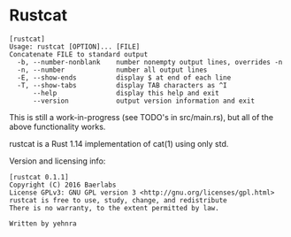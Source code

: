 <h1>Rustcat</h1>

```
[rustcat]
Usage: rustcat [OPTION]... [FILE]
Concatenate FILE to standard output
  -b, --number-nonblank    number nonempty output lines, overrides -n
  -n, --number             number all output lines
  -E, --show-ends          display $ at end of each line
  -T, --show-tabs          display TAB characters as ^I
      --help               display this help and exit
	  --version            output version information and exit
```

This is still a work-in-progress (see TODO's in src/main.rs),
but all of the above functionality works.

rustcat is a Rust 1.14 implementation of cat(1) using only std.

Version and licensing info:

```
[rustcat 0.1.1]
Copyright (C) 2016 Baerlabs
License GPLv3: GNU GPL version 3 <http://gnu.org/licenses/gpl.html>
rustcat is free to use, study, change, and redistribute
There is no warranty, to the extent permitted by law.

Written by yehnra

```
